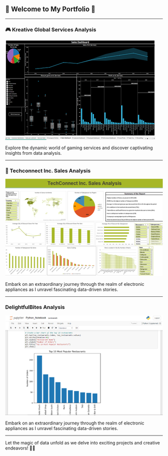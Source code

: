 <!-- Google tag (gtag.js) -->
<script async src="https://www.googletagmanager.com/gtag/js?id=G-H8BFJ6XEH0"></script>
<script>
  window.dataLayer = window.dataLayer || [];
  function gtag(){dataLayer.push(arguments);}
  gtag('js', new Date());

  gtag('config', 'G-H8BFJ6XEH0');
</script>

## 🌟 Welcome to My Portfolio 🌟

---

### 🎮 Kreative Global Services Analysis 

[![Kreative Global Services Thumbnail](images/CGS/Thumbnail1.png)](/Pages/KGS_analysis)

Explore the dynamic world of gaming services and discover captivating insights from data analysis.

---

### 💼 Techconnect Inc. Sales Analysis

[![Techconnect Inc. Sales Analysis Thumbnail](images/TCS/Techconnect_thumbnail.png)](/Pages/Techconnect_Sales_Analysis)

Embark on an extraordinary journey through the realm of electronic appliances as I unravel fascinating data-driven stories.

---

### DelightfulBites Analysis

[![DelightfulBites Analysis Thumbnail](images/DB/DelightfulBites_Thumbnail.png)](/Pages/DelightfulBites_Analysis)

Embark on an extraordinary journey through the realm of electronic appliances as I unravel fascinating data-driven stories.

---

Let the magic of data unfold as we delve into exciting projects and creative endeavors! 🚀🌌

